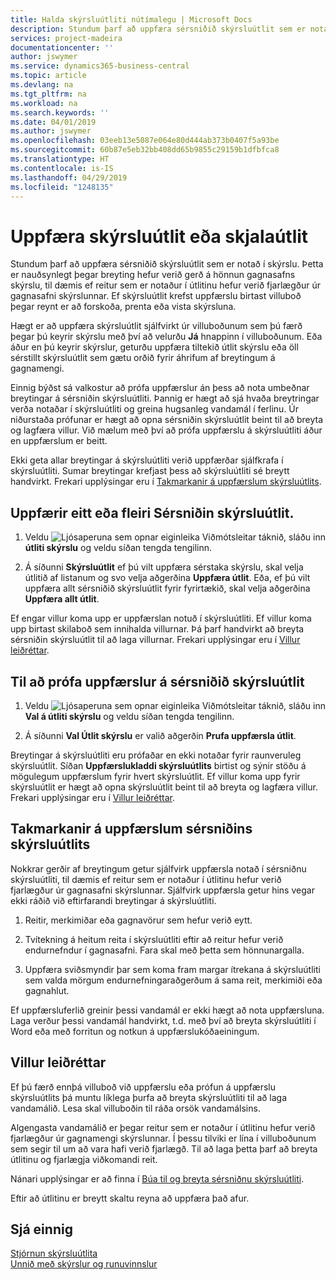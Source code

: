 ```yaml
---
title: Halda skýrsluútliti nútímalegu | Microsoft Docs
description: Stundum þarf að uppfæra sérsniðið skýrsluútlit sem er notað í skýrslu. Þetta er nauðsynlegt þegar breyting hefur verið gerð á hönnun gagnasafns skýrslu, til dæmis ef reitur sem er notaður í útlitinu hefur verið fjarlægður úr gagnasafni skýrslunnar.
services: project-madeira
documentationcenter: ''
author: jswymer
ms.service: dynamics365-business-central
ms.topic: article
ms.devlang: na
ms.tgt_pltfrm: na
ms.workload: na
ms.search.keywords: ''
ms.date: 04/01/2019
ms.author: jswymer
ms.openlocfilehash: 03eeb13e5087e064e80d444ab373b0407f5a93be
ms.sourcegitcommit: 60b87e5eb32bb408dd65b9855c29159b1dfbfca8
ms.translationtype: HT
ms.contentlocale: is-IS
ms.lasthandoff: 04/29/2019
ms.locfileid: "1248135"
---
```

# <a name="updating-report-or-document-layouts"></a>Uppfæra skýrsluútlit eða skjalaútlit
Stundum þarf að uppfæra sérsniðið skýrsluútlit sem er notað í skýrslu. Þetta er nauðsynlegt þegar breyting hefur verið gerð á hönnun gagnasafns skýrslu, til dæmis ef reitur sem er notaður í útlitinu hefur verið fjarlægður úr gagnasafni skýrslunnar. Ef skýrsluútlit krefst uppfærslu birtast villuboð þegar reynt er að forskoða, prenta eða vista skýrsluna.  

Hægt er að uppfæra skýrsluútlit sjálfvirkt úr villuboðunum sem þú færð þegar þú keyrir skýrslu með því að velurðu **Já** hnappinn í villuboðunum. Eða áður en þú keyrir skýrslur, geturðu uppfæra tiltekið útlit skýrslu eða öll sérstillt skýrsluútlit sem gætu orðið fyrir áhrifum af breytingum á gagnamengi.  

Einnig býðst sá valkostur að prófa uppfærslur án þess að nota umbeðnar breytingar á sérsniðin skýrsluútliti. Þannig er hægt að sjá hvaða breytringar verða notaðar í skýrsluútliti og greina hugsanleg vandamál í ferlinu. Úr niðurstaða prófunar er hægt að opna sérsniðin skýrsluútlit beint til að breyta og lagfæra villur. Við mælum með því að prófa uppfærslu á skýrsluútliti áður en uppfærslum er beitt.  

Ekki geta allar breytingar á skýrsluútliti verið uppfærðar sjálfkrafa í skýrsluútliti. Sumar breytingar krefjast þess að skýrsluútliti sé breytt handvirkt. Frekari upplýsingar eru í [Takmarkanir á uppfærslum skýrsluútlits](ui-update-report-layouts.md#UpdateLimitations).  

## <a name="to-update-one-or-more-custom-report-layouts"></a>Uppfærir eitt eða fleiri Sérsniðin skýrsluútlit.  

1.  Veldu ![Ljósaperuna sem opnar eiginleika Viðmótsleitar](media/ui-search/search_small.png "Segðu mér hvað þú vilt gera") táknið, sláðu inn **útliti skýrslu** og veldu síðan tengda tengilinn.  

2.  Á síðunni **Skýrsluútlit** ef þú vilt uppfæra sérstaka skýrslu, skal velja útlitið af listanum og svo velja aðgerðina **Uppfæra útlit**. Eða, ef þú vilt uppfæra allt sérsniðið skýrsluútlit fyrir fyrirtækið, skal velja aðgerðina **Uppfæra allt útlit**.  

Ef engar villur koma upp er uppfærslan notuð í skýrsluútliti. Ef villur koma upp birtast skilaboð sem innihalda villurnar. Þá þarf handvirkt að breyta sérsniðin skýrsluútlit til að laga villurnar. Frekari upplýsingar eru í [Villur leiðréttar](ui-update-report-layouts.md#FixErrors).  

## <a name="to-test-custom-report-layout-updates"></a>Til að prófa uppfærslur á sérsniðið skýrsluútlit  

1.  Veldu ![Ljósaperuna sem opnar eiginleika Viðmótsleitar](media/ui-search/search_small.png "Segðu mér hvað þú vilt gera") táknið, sláðu inn **Val á útliti skýrslu** og veldu síðan tengda tengilinn.  

2.  Á síðunni **Val Útlit skýrslu** er valið aðgerðin **Prufa uppfærsla útlit**.  

 Breytingar á skýrsluútliti eru prófaðar en ekki notaðar fyrir raunveruleg skýrsluútlit. Síðan **Uppfærslukladdi skýrsluútlits** birtist og sýnir stöðu á mögulegum uppfærslum fyrir hvert skýrsluútlit. Ef villur koma upp fyrir skýrsluútlit er hægt að opna skýrsluútlit beint til að breyta og lagfæra villur. Frekari upplýsingar eru í [Villur leiðréttar](ui-update-report-layouts.md#FixErrors).  

##  <a name="UpdateLimitations"></a> Takmarkanir á uppfærslum sérsniðins skýrsluútlits  
 Nokkrar gerðir af breytingum getur sjálfvirk uppfærsla notað í sérsniðnu skýrsluútliti, til dæmis ef reitur sem er notaður í útlitinu hefur verið fjarlægður úr gagnasafni skýrslunnar. Sjálfvirk uppfærsla getur hins vegar ekki ráðið við eftirfarandi breytingar á skýrsluútliti.  

1.  Reitir, merkimiðar eða gagnavörur sem hefur verið eytt.  

2.  Tvítekning á heitum reita í skýrsluútliti eftir að reitur hefur verið endurnefndur í gagnasafni. Fara skal með þetta sem hönnunargalla.  

3.  Uppfæra sviðsmyndir þar sem koma fram margar ítrekana á skýrsluútliti sem valda mörgum endurnefningaraðgerðum á sama reit, merkimiði eða gagnahlut.  

 Ef uppfærsluferlið greinir þessi vandamál er ekki hægt að nota uppfærsluna. Laga verður þessi vandamál handvirkt, t.d. með því að breyta skýrsluútliti í Word eða með forritun og notkun á uppfærslukóðaeiningum.  

##  <a name="FixErrors"></a> Villur leiðréttar  
 Ef þú færð ennþá villuboð við uppfærslu eða prófun á uppfærslu skýrsluútlits þá muntu líklega þurfa að breyta skýrsluútliti til að laga vandamálið. Lesa skal villuboðin til ráða orsök vandamálsins.  

 Algengasta vandamálið er þegar reitur sem er notaður í útlitinu hefur verið fjarlægður úr gagnamengi skýrslunnar. Í þessu tilviki er lína í villuboðunum sem segir til um að vara hafi verið fjarlægð. Til að laga þetta þarf að breyta útlitinu og fjarlægja viðkomandi reit.  

 Nánari upplýsingar er að finna í [Búa til og breyta sérsniðnu skýrsluútliti](ui-how-create-custom-report-layout.md#ModifyCustomLayout).  

 Eftir að útlitinu er breytt skaltu reyna að uppfæra það afur.  

## <a name="see-also"></a>Sjá einnig  
 [Stjórnun skýrsluútlita](ui-manage-report-layouts.md)  
 [Unnið með skýrslur og runuvinnslur](ui-work-report.md)  
